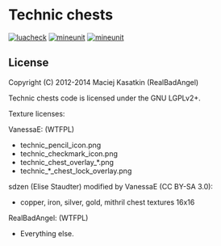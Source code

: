 Technic chests
==============

[![luacheck](https://github.com/mt-mods/technic/actions/workflows/luacheck.yml/badge.svg)](https://github.com/mt-mods/technic/actions/workflows/luacheck.yml?query=branch%3Amaster)
[![mineunit](https://github.com/mt-mods/technic/actions/workflows/mineunit.yml/badge.svg)](https://github.com/mt-mods/technic/actions/workflows/mineunit.yml?query=branch%3Amaster)
[![mineunit](https://byob.yarr.is/mt-mods/technic/coverage-chests)](https://github.com/mt-mods/technic/actions/workflows/mineunit.yml?query=branch%3Amaster+is%3Asuccess)

License
-------

Copyright (C) 2012-2014 Maciej Kasatkin (RealBadAngel)

Technic chests code is licensed under the GNU LGPLv2+.

Texture licenses:

VanessaE: (WTFPL)
  * technic\_pencil\_icon.png
  * technic\_checkmark\_icon.png
  * technic\_chest\_overlay\_*.png
  * technic\_*\_chest\_lock\_overlay.png

sdzen (Elise Staudter) modified by VanessaE (CC BY-SA 3.0):
  * copper, iron, silver, gold, mithril chest textures 16x16

RealBadAngel: (WTFPL)
  * Everything else.

